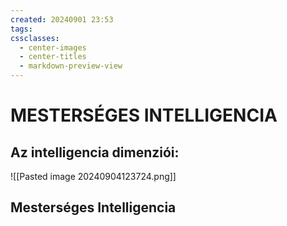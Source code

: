 ```yaml
---
created: 20240901 23:53
tags: 
cssclasses:
  - center-images
  - center-titles
  - markdown-preview-view
---
```


# MESTERSÉGES INTELLIGENCIA

## Az intelligencia dimenziói:

![[Pasted image 20240904123724.png]]


## Mesterséges Intelligencia
